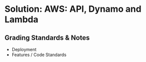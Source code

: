 # Solution: AWS: API, Dynamo and Lambda

## Grading Standards & Notes

* Deployment
* Features / Code Standards

